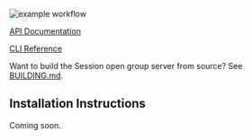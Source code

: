 ![example workflow](https://github.com/nielsandriesse/session-open-group-server/actions/workflows/build.yml/badge.svg)

[API Documentation](https://github.com/nielsandriesse/session-open-group-server/wiki/API-Documentation)

[CLI Reference](https://github.com/nielsandriesse/session-open-group-server/wiki/CLI-Reference)

Want to build the Session open group server from source? See [BUILDING.md](https://github.com/nielsandriesse/session-open-group-server/blob/main/BUILDING.md).

## Installation Instructions

Coming soon.
